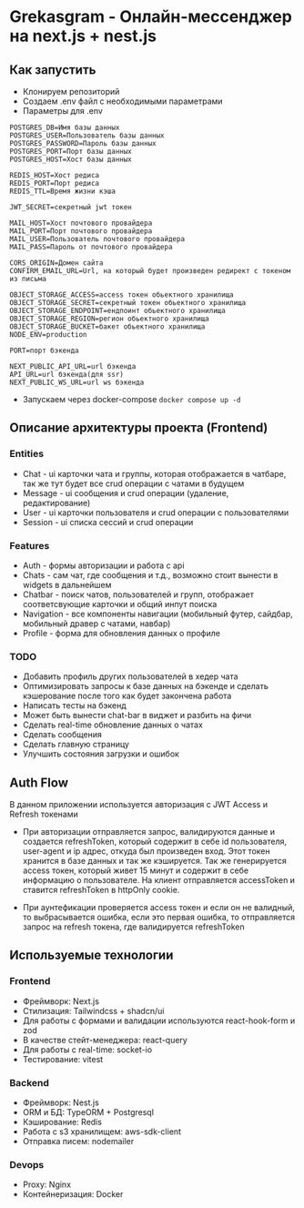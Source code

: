 # Grekasgram - Онлайн-мессенджер на next.js + nest.js

## Как запустить

- Клонируем репозиторий
- Создаем .env файл с необходимыми параметрами
- Параметры для .env

```env
POSTGRES_DB=Имя базы данных
POSTGRES_USER=Пользователь базы данных
POSTGRES_PASSWORD=Пароль базы данных
POSTGRES_PORT=Порт базы данных
POSTGRES_HOST=Хост базы данных

REDIS_HOST=Хост редиса
REDIS_PORT=Порт редиса
REDIS_TTL=Время жизни кэша

JWT_SECRET=секретный jwt токен

MAIL_HOST=Хост почтового провайдера
MAIL_PORT=Порт почтового провайдера
MAIL_USER=Пользователь почтового провайдера
MAIL_PASS=Пароль от почтового провайдера

CORS_ORIGIN=Домен сайта
CONFIRM_EMAIL_URL=Url, на который будет произведен редирект с токеном из письма

OBJECT_STORAGE_ACCESS=access токен обьектного хранилища
OBJECT_STORAGE_SECRET=секретный токен обьектного хранилища
OBJECT_STORAGE_ENDPOINT=ендпоинт обьектного хранилища
OBJECT_STORAGE_REGION=регион обьектного хранилища
OBJECT_STORAGE_BUCKET=бакет обьектного хранилища
NODE_ENV=production

PORT=порт бэкенда

NEXT_PUBLIC_API_URL=url бэкенда
API_URL=url бэкенда(для ssr)
NEXT_PUBLIC_WS_URL=url ws бэкенда
```

- Запускаем через docker-compose ```docker compose up -d```
  
## Описание архитектуры проекта (Frontend)

### Entities

- Chat - ui карточки чата и группы, которая отображается в чатбаре, так же тут будет все crud операции с чатами в будущем
- Message - ui сообщения и crud операции (удаление, редактирование)
- User - ui карточки пользователя и crud операции с пользователями
- Session - ui списка сессий и crud операции

### Features

- Auth - формы авторизации и работа с api
- Chats - сам чат, где сообщения и т.д., возможно стоит вынести в widgets в дальнейшем
- Chatbar - поиск чатов, пользователей и групп, отображает соответсвующие карточки и общий инпут поиска
- Navigation - все компоненты навигации (мобильный футер, сайдбар, мобильный дравер с чатами, навбар)
- Profile - форма для обновления данных о профиле

### TODO

- Добавить профиль других пользователей в хедер чата
- Оптимизировать запросы к базе данных на бэкенде и сделать кэшерование после того как будет закончена работа
- Написать тесты на бэкенд
- Может быть вынести chat-bar в виджет и разбить на фичи
- Сделать real-time обновление данных о чатах
- Сделать сообщения
- Сделать главную страницу
- Улучшить состояния загрузки и ошибок

## Auth Flow

В данном приложении используется авторизация c JWT Access и Refresh токенами

- При авторизации отправляется запрос, валидируются данные и создается refreshToken, который содержит в себе id пользователя, user-agent и ip адрес, откуда был произведен вход. Этот токен хранится в базе данных и так же кэшируется. Так же генерируется access токен, который живет 15 минут и содержит в себе информацию о пользователе. На клиент отправляется accessToken и ставится refreshToken в httpOnly cookie.

- При аунтефикации проверяется access токен и если он не валидный, то выбрасывается ошибка, если это первая ошибка, то отправляется запрос на refresh токена, где валидируется refreshToken

## Используемые технологии

### Frontend

- Фреймворк: Next.js
- Стилизация: Tailwindcss + shadcn/ui
- Для работы с формами и валидации используются react-hook-form и zod
- В качестве стейт-менеджера: react-query
- Для работы с real-time: socket-io
- Тестирование: vitest

### Backend

- Фреймворк: Nest.js
- ORM и БД:  TypeORM + Postgresql
- Кэширование: Redis
- Работа с s3 хранилищем: aws-sdk-client
- Отправка писем: nodemailer

### Devops

- Proxy: Nginx
- Контейнеризация: Docker

